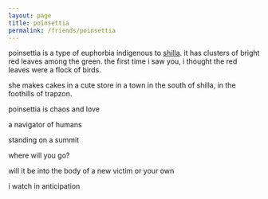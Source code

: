 ```yaml
---
layout: page
title: poinsettia
permalink: /friends/poinsettia
---
```


poinsettia is a type of euphorbia indigenous to [shilla](shilla). it has clusters of bright red leaves among the green. the first time i saw you, i thought the red leaves were a flock of birds. 

she makes cakes in a cute store in a town in the south of shilla, in the foothills of trapzon.

poinsettia is chaos and love

a navigator of humans

standing on a summit

where will you go?

will it be into the body of a new victim or your own

i watch in anticipation